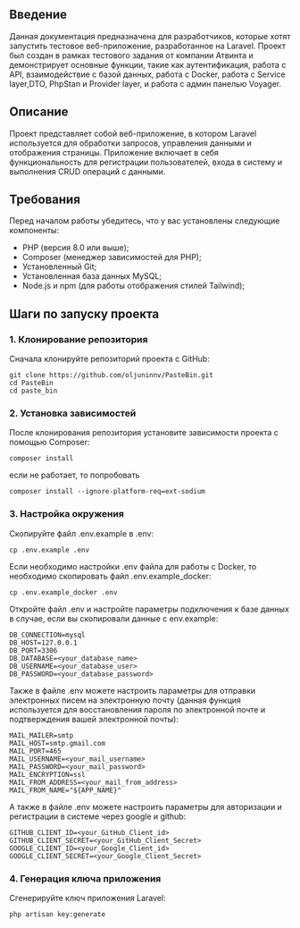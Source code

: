 ## Введение

Данная документация предназначена для разработчиков, которые хотят запустить тестовое веб-приложение, разработанное на Laravel. Проект был создан в рамках тестового задания от компании Атвинта и демонстрирует основные функции, такие как аутентификация, работа с API, взаимодействие с базой данных, работа с Docker, работа с Service layer,DTO, PhpStan и Provider layer, и работа с админ панелью Voyager.

## Описание

Проект представляет собой веб-приложение, в котором Laravel используется для обработки запросов, управления данными и отображения страницы. Приложение включает в себя функциональность для регистрации пользователей, входа в систему и выполнения CRUD операций с данными.

## Требования

Перед началом работы убедитесь, что у вас установлены следующие компоненты:
- PHP (версия 8.0 или выше);
- Composer (менеджер зависимостей для PHP);
- Установленный Git;
- Установленная база данных MySQL;
- Node.js и npm (для работы отображения стилей Tailwind);

## Шаги по запуску проекта

### 1. Клонирование репозитория

Сначала клонируйте репозиторий проекта с GitHub:
```
git clone https://github.com/oljuninnv/PasteBin.git
cd PasteBin
cd paste_bin
```

### 2. Установка зависимостей
После клонирования репозитория установите зависимости проекта с помощью Composer:
```
composer install
```
если не работает, то попробовать
```
composer install --ignore-platform-req=ext-sodium
```

### 3. Настройка окружения
Скопируйте файл .env.example в .env:
```
cp .env.example .env
```
Если необходимо настройки .env файла для работы с Docker, то необходимо скопировать файл .env.example_docker:
```
cp .env.example_docker .env
```

Откройте файл .env и настройте параметры подключения к базе данных в случае, если вы скопировали данные с env.example:
```
DB_CONNECTION=mysql
DB_HOST=127.0.0.1
DB_PORT=3306
DB_DATABASE=<your_database_name>
DB_USERNAME=<your_database_user>
DB_PASSWORD=<your_database_password>
```
Также в файле .env можете настроить параметры для отправки электронных писем на электронную почту (данная функция используется для восстановления пароля по электронной почте и подтверждения вашей электронной почты):
```
MAIL_MAILER=smtp
MAIL_HOST=smtp.gmail.com
MAIL_PORT=465
MAIL_USERNAME=<your_mail_username>
MAIL_PASSWORD=<your_mail_password>
MAIL_ENCRYPTION=ssl
MAIL_FROM_ADDRESS=<your_mail_from_address>
MAIL_FROM_NAME="${APP_NAME}"
```

А также в файле .env можете настроить параметры для авторизации и регистрации в системе через google и github:
```
GITHUB_CLIENT_ID=<your_GitHub_Client_id>
GITHUB_CLIENT_SECRET=<your_GitHub_Client_Secret>
GOOGLE_CLIENT_ID=<your_Google_Client_id>
GOOGLE_CLIENT_SECRET=<your_Google_Client_Secret>
```

### 4. Генерация ключа приложения
Сгенерируйте ключ приложения Laravel:
```
php artisan key:generate
```
